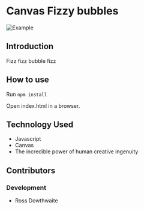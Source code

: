# Canvas Fizzy bubbles

![Example](https://github.com/rossdowthwaite/js-canvas-fizz/blob/master/screenshot.png?raw=true)

## Introduction

Fizz fizz bubble fizz

## How to use
Run `npm install`

Open index.html in a browser.

## Technology Used

* Javascript
* Canvas
* The incredible power of human creative ingenuity

## Contributors
### Development

* Ross Dowthwaite
